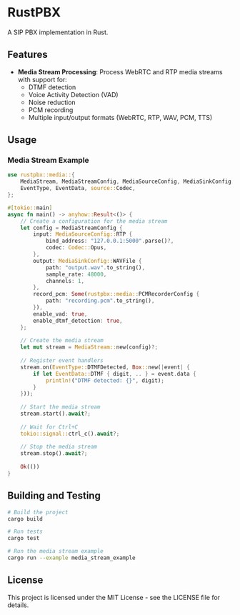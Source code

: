 # RustPBX

A SIP PBX implementation in Rust.

## Features

- **Media Stream Processing**: Process WebRTC and RTP media streams with support for:
  - DTMF detection
  - Voice Activity Detection (VAD)
  - Noise reduction
  - PCM recording
  - Multiple input/output formats (WebRTC, RTP, WAV, PCM, TTS)

## Usage

### Media Stream Example

```rust
use rustpbx::media::{
    MediaStream, MediaStreamConfig, MediaSourceConfig, MediaSinkConfig,
    EventType, EventData, source::Codec,
};

#[tokio::main]
async fn main() -> anyhow::Result<()> {
    // Create a configuration for the media stream
    let config = MediaStreamConfig {
        input: MediaSourceConfig::RTP {
            bind_address: "127.0.0.1:5000".parse()?,
            codec: Codec::Opus,
        },
        output: MediaSinkConfig::WAVFile {
            path: "output.wav".to_string(),
            sample_rate: 48000,
            channels: 1,
        },
        record_pcm: Some(rustpbx::media::PCMRecorderConfig {
            path: "recording.pcm".to_string(),
        }),
        enable_vad: true,
        enable_dtmf_detection: true,
    };
    
    // Create the media stream
    let mut stream = MediaStream::new(config)?;
    
    // Register event handlers
    stream.on(EventType::DTMFDetected, Box::new(|event| {
        if let EventData::DTMF { digit, .. } = event.data {
            println!("DTMF detected: {}", digit);
        }
    }));
    
    // Start the media stream
    stream.start().await?;
    
    // Wait for Ctrl+C
    tokio::signal::ctrl_c().await?;
    
    // Stop the media stream
    stream.stop().await?;
    
    Ok(())
}
```

## Building and Testing

```bash
# Build the project
cargo build

# Run tests
cargo test

# Run the media stream example
cargo run --example media_stream_example
```

## License

This project is licensed under the MIT License - see the LICENSE file for details.
